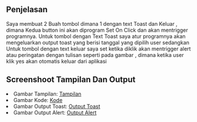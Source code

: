 ## Penjelasan 
<p> Saya membuat 2 Buah tombol dimana 1 dengan text Toast dan Keluar , dimana Kedua button ini
akan diprogram Set On Click dan akan mentrigger programnya.
Untuk tombol dengan Text Toast saya atur programnya akan mengeluarkan output toast yang
berisi tanggal yang dipilih user sedangkan Untuk tombol dengan text keluar saya set ketika diklik
akan mentrigger alert atau peringatan dengan tulisan seperti pada gambar , dimana ketika user
klik yes akan otomatis keluar dari aplikasi
</p>

## Screenshoot Tampilan Dan Output
<li>Gambar Tampilan: <a href="https://github.com/Azmi-fauzan/DatePicker/blob/master/Tampilan%20Aplikasi.png">Tampilan</a></li>
<li>Gambar Kode: <a href="https://github.com/Azmi-fauzan/DatePicker/blob/master/Tampilan%20Aplikasi.png">Kode</a></li>
<li>Gambar Output Toast: <a href="https://github.com/Azmi-fauzan/DatePicker/blob/master/Output%20Toast.png">Output Toast</a></li>
<li>Gambar Output Alert: <a href="https://github.com/Azmi-fauzan/DatePicker/blob/master/Output%20Alert.png">Output Alert</a></li>


